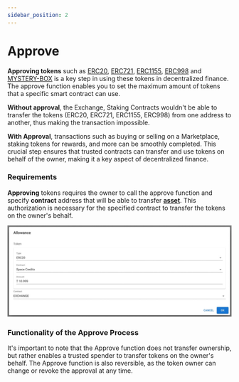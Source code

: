 ```yaml
---
sidebar_position: 2
---
```


# Approve

**Approving tokens** such as [ERC20](/market/category/erc20/), [ERC721](/market/category/erc721/), [ERC1155](/market/category/erc1155/), [ERC998](/market/category/erc998/) and [MYSTERY-BOX](/admin/mechanics-simple/mystery/)  is a key step in using these tokens in decentralized finance. The approve function enables you to set the maximum amount of tokens that a specific smart contract can use.

**Without approval**, the Exchange, Staking Contracts wouldn't be able to transfer the tokens (ERC20, ERC721, ERC1155, ERC998) from one address to another, thus making the transaction impossible.

**With Approval**, transactions such as buying or selling on a Marketplace, staking tokens for rewards, and more can be smoothly completed. This crucial step ensures that trusted contracts can transfer and use tokens on behalf of the owner, making it a key aspect of decentralized finance.

### Requirements

**Approving** tokens requires the owner to call the approve function and specify **contract** address that will be able to transfer **[asset](/admin/miscellaneous/asset/)**. This authorization is necessary for the specified contract to transfer the tokens on the owner's behalf.

![](/img/market/miscellaneous/approve.jpg)


### Functionality of the Approve Process
It's important to note that the Approve function does not transfer ownership, but rather enables a trusted spender to transfer tokens on the owner's behalf. The Approve function is also reversible, as the token owner can change or revoke the approval at any time.

